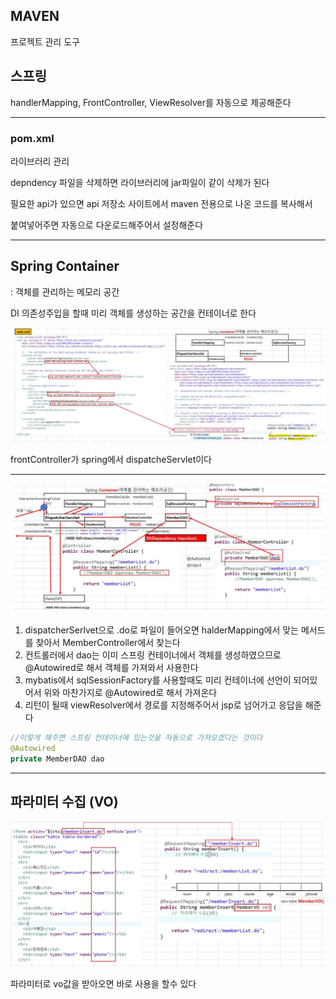 ## MAVEN

프로젝트 관리 도구



## 스프링 

handlerMapping, FrontController, ViewResolver를 자동으로 제공해준다 

---

### pom.xml

라이브러리 관리

depndency 파일을 삭제하면 라이브러리에 jar파일이 같이 삭제가 된다

필요한 api가 있으면 api 저장소 사이트에서 maven 전용으로 나온 코드를 복사해서 

붙여넣어주면 자동으로 다운로드해주어서 설정해준다

---



## Spring Container

: 객체를 관리하는 메모리 공간

DI 의존성주입을 할때 미리 객체를 생성하는 공간을 컨테이너로 한다

![image-20220809182859965](image/SpringMVC01/image-20220809182859965.png)

frontController가 spring에서  dispatcheServlet이다

---

![image-20220809184624202](image/SpringMVC01/image-20220809184624202.png)

1. dispatcherSerlvet으로 .do로 파일이 들어오면 halderMapping에서 맞는 메서드를 찾아서 MemberController에서 찾는다 
2. 컨트롤러에서 dao는 이미 스프링 컨테이너에서 객체를 생성하였으므로 @Autowired로 해서 객체를 가져와서 사용한다 
3. mybatis에서 sqlSessionFactory를 사용할때도 미리 컨테이너에 선언이 되어있어서 위와 마찬가지로 @Autowired로 해서 가져온다
4. 리턴이 될때 viewResolver에서 경로를 지정해주어서 jsp로 넘어가고 응답을 해준다

~~~java
//이렇게 해주면 스프링 컨테이너에 있는것을 자동으로 가져오겠다는 것이다
@Autowired
private MemberDAO dao
~~~



---

## 파라미터 수집 (VO)

![image-20220809185446262](image/SpringMVC01/image-20220809185446262.png)

파라미터로 vo값을 받아오면 바로 사용을 할수 있다 


